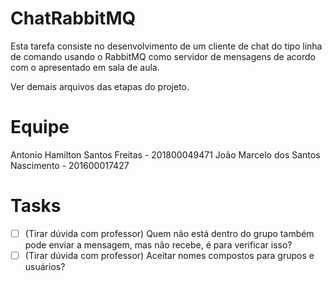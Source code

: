 # ChatRabbitMQ

Esta tarefa consiste no desenvolvimento de um cliente de chat do tipo linha de comando usando o RabbitMQ como servidor de mensagens de acordo com o apresentado em sala de aula.

Ver demais arquivos das etapas do projeto.

# Equipe
Antonio Hamilton Santos Freitas - 201800049471
João Marcelo dos Santos Nascimento - 201600017427

# Tasks
- [ ] (Tirar dúvida com professor) Quem não está dentro do grupo também pode enviar a mensagem, mas não recebe, é para verificar isso?
- [ ] (Tirar dúvida com professor) Aceitar nomes compostos para grupos e usuários?